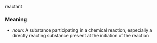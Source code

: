 reactant
### Meaning
+ _noun_: A substance participating in a chemical reaction, especially a directly reacting substance present at the initiation of the reaction
